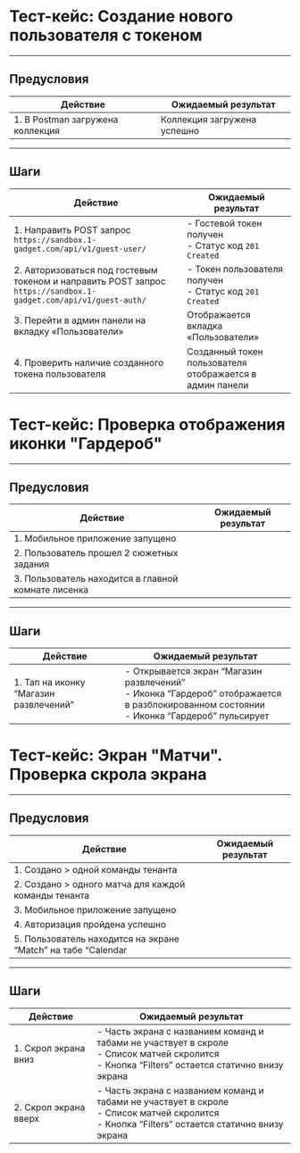 # Тест-кейс: Создание нового пользователя с токеном

---

## Предусловия

| Действие                          | Ожидаемый результат               |
|-----------------------------------|-----------------------------------|
| 1. В Postman загружена коллекция  | Коллекция загружена успешно       |

---

## Шаги

| Действие                                                                                   | Ожидаемый результат                                        |
|--------------------------------------------------------------------------------------------|------------------------------------------------------------|
| 1. Направить POST запрос `https://sandbox.1-gadget.com/api/v1/guest-user/`                 | - Гостевой токен получен<br>- Статус код `201 Created`     |
| 2. Авторизоваться под гостевым токеном и направить POST запрос `https://sandbox.1-gadget.com/api/v1/guest-auth/` | - Токен пользователя получен<br>- Статус код `201 Created` |
| 3. Перейти в админ панели на вкладку «Пользователи»                                        | Отображается вкладка «Пользователи»                        |
| 4. Проверить наличие созданного токена пользователя                                        | Созданный токен пользователя отображается в админ панели   |


# Тест-кейс: Проверка отображения иконки "Гардероб"

---

## Предусловия

| Действие                                            | Ожидаемый результат               |
|-----------------------------------------------------|-----------------------------------|
| 1. Мобильное приложение запущено                    |        |
| 2. Пользователь прошел 2 сюжетных задания           |        |
| 3. Пользователь находится в главной комнате лисенка |        |

---

## Шаги

| Действие                                                                                   | Ожидаемый результат                                                                                              |
|--------------------------------------------------------------------------------------------|------------------------------------------------------------------------------------------------------------------|
| 1. Тап на иконку “Магазин развлечений”                | - Открывается экран “Магазин развлечений”<br>- Иконка “Гардероб” отображается в разблокированном состоянии<br>- Иконка “Гардероб” пульсирует |

# Тест-кейс: Экран "Матчи". Проверка скрола экрана

---

## Предусловия

| Действие                                             | Ожидаемый результат               |
|------------------------------------------------------|-----------------------------------|
| 1. Создано > одной команды тенанта                   |        |
| 2. Создано > одного матча для каждой команды тенанта |       |
| 3. Мобильное приложение запущено                   |        |
| 4. Авторизация пройдена успешно                   |        |
| 5. Пользователь находится на экране “Match” на табе “Calendar                   |        |

---

## Шаги

| Действие                                                                                   | Ожидаемый результат                                                                                                                              |
|--------------------------------------------------------------------------------------------|--------------------------------------------------------------------------------------------------------------------------------------------------|
| 1. Скрол экрана вниз              | - Часть экрана с названием команд и табами не участвует в скроле<br>- Список матчей скролится<br>- Кнопка “Filters” остается статично внизу экрана |
| 2. Скрол экрана вверх | - Часть экрана с названием команд и табами не участвует в скроле<br>- Список матчей скролится<br>- Кнопка “Filters” остается статично внизу экрана    |
